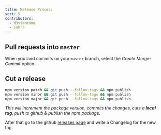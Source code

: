 ```yaml
---
title: Release Process
sort: 5
contributors:
  - d3viant0ne
  - sokra
---
```


## Pull requests into `master`

When you land commits on your `master` branch, select the _Create Merge-Commit_ option.

## Cut a release

```sh
npm version patch && git push --follow-tags && npm publish
npm version minor && git push --follow-tags && npm publish
npm version major && git push --follow-tags && npm publish
```

_This will increment the package version, commits the changes, cuts a **local tag**, push to github & publish the npm package._

After that go to the github [releases page](https://github.com/webpack/webpack/releases) and write a Changelog for the new tag.
